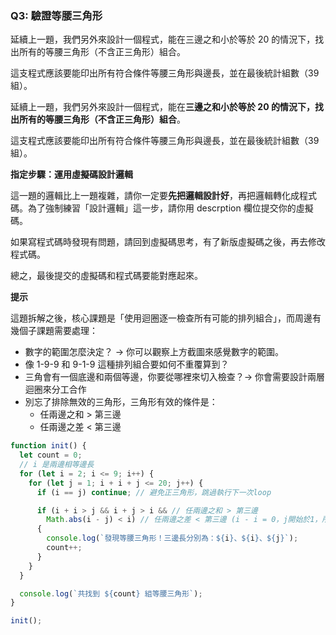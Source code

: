 ### Q3: 驗證等腰三角形

延續上一題，我們另外來設計一個程式，能在三邊之和小於等於 20 的情況下，找出所有的等腰三角形（不含正三角形）組合。

這支程式應該要能印出所有符合條件等腰三角形與邊長，並在最後統計組數（39 組）。

延續上一題，我們另外來設計一個程式，能在**三邊之和小於等於 20 的情況下，找出所有的等腰三角形（不含正三角形）組合**。

這支程式應該要能印出所有符合條件等腰三角形與邊長，並在最後統計組數（39 組）。

**指定步驟：運用虛擬碼設計邏輯**

這一題的邏輯比上一題複雜，請你一定要**先把邏輯設計好**，再把邏輯轉化成程式碼。為了強制練習「設計邏輯」這一步，請你用 descrption 欄位提交你的虛擬碼。

如果寫程式碼時發現有問題，請回到虛擬碼思考，有了新版虛擬碼之後，再去修改程式碼。

總之，最後提交的虛擬碼和程式碼要能對應起來。

**提示**

這題拆解之後，核心課題是「使用迴圈逐一檢查所有可能的排列組合」，而周邊有幾個子課題需要處理：

- 數字的範圍怎麼決定？ → 你可以觀察上方截圖來感覺數字的範圍。
- 像 1-9-9 和 9-1-9 這種排列組合要如何不重覆算到？
- 三角會有一個底邊和兩個等邊，你要從哪裡來切入檢查？→ 你會需要設計兩層迴圈來分工合作
- 別忘了排除無效的三角形，三角形有效的條件是：
  - 任兩邊之和 > 第三邊
  - 任兩邊之差 < 第三邊


```js
function init() {
  let count = 0;
  // i 是兩邊相等邊長
  for (let i = 2; i <= 9; i++) {
    for (let j = 1; i + i + j <= 20; j++) {
      if (i == j) continue; // 避免正三角形，跳過執行下一次loop

      if (i + i > j && i + j > i && // 任兩邊之和 > 第三邊
        Math.abs(i - j) < i) // 任兩邊之差 < 第三邊 (i - i = 0，j開始於1，所以不用判斷 i - i < j)
      {
        console.log(`發現等腰三角形！三邊長分別為：${i}、${i}、${j}`);
        count++;
      }
    }
  }

  console.log(`共找到 ${count} 組等腰三角形`);
}

init();
```
